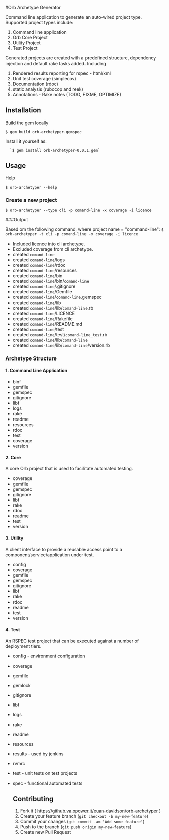 #Orb Archetype Generator

Command line application to generate an auto-wired project type. 
Supported project types include:
1. Command line application
2. Orb Core Project
3. Utility Project 
4. Test Project

  Generated projects are created with a predefined structure, dependency injection and default rake tasks added. 
  Including
  1. Rendered results reporting for rspec - html/xml
  2. Unit test coverage (simplecov)
  3. Documentation (rdoc)
  4. static analysis (rubocop and reek)
  5. Annotations - Rake notes (TODO, FIXME, OPTIMIZE)

  ## Installation

  Build the gem locally

  `$ gem build orb-archetyper.gemspec`

  Install it yourself as:

      `$ gem install orb-archetyper-0.0.1.gem`

  ## Usage

  Help

  `$ orb-archetyper --help`

  ### Create a new project

  `$ orb-archetyper --type cli -p comand-line -x coverage -i licence`


  ###Output

  Based om the following command, where project name = "command-line":
  `$ orb-archetyper -t cli -p comand-line -x coverage -i licence`

* Included licence into cli archetype.
* Excluded coverage from cli archetype.
* created `comand-line`
* created `comand-line`/logs
* created `comand-line`/rdoc
* created `comand-line`/resources
* created `comand-line`/bin
* created `comand-line`/bin/`comand-line`
* created `comand-line`/.gitignore
* created `comand-line`/Gemfile
* created `comand-line`/`comand-line`.gemspec
* created `comand-line`/lib
* created `comand-line`/lib/`comand-line`.rb
* created `comand-line`/LICENCE
* created `comand-line`/Rakefile
* created `comand-line`/README.md
* created `comand-line`/test
* created `comand-line`/test/`comand-line_test`.rb
* created `comand-line`/lib/`comand-line`
* created `comand-line`/lib/`comand-line`/version.rb
  
### Archetype Structure

#### 1. Command Line Application

* binf
* gemfile
* gemspec
* gitignore 
* libf 
* logs
* rake 
* readme
* resources
* rdoc
* test
* coverage
* version

#### 2. Core 
A core Orb project that is used to facilitate automated testing. 

* coverage
* gemfile
* gemspec
* gitignore
* libf
* rake
* rdoc
* readme
* test
* version

#### 3. Utility
A client interface to provide a reusable access point to a component/service/application under test.

 * config
 * coverage
 * gemfile 
 * gemspec 
 * gitignore
 * libf 
 * rake
 * rdoc
 * readme
 * test
 * version  

#### 4. Test
An RSPEC test project that can be executed against a number of deployment tiers.

* config - environment configuration 
* coverage
* gemfile
* gemlock
* gitignore
* libf
* logs
* rake
* readme
* resources
* results - used by jenkins
* rvmrc
* test - unit tests on test projects
* spec - functional automated tests

  ## Contributing

  1. Fork it ( https://github.va.opower.it/euan-davidson/orb-archetyper )
  2. Create your feature branch (`git checkout -b my-new-feature`)
  3. Commit your changes (`git commit -am 'Add some feature'`)
  4. Push to the branch (`git push origin my-new-feature`)
  5. Create new Pull Request
